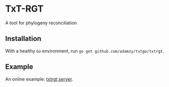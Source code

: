 # TxT-RGT

A tool for phylogeny reconciliation

## Installation

With a healthy `Go` environment, run `go get github.com/adamzy/txtgo/txtrgt`.

## Example

An online example: [txtrgt server](http://phylotoo2.appspot.com/rgt/).
